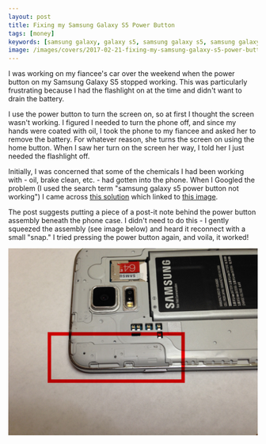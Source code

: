 ```yaml
---
layout: post
title: Fixing my Samsung Galaxy S5 Power Button
tags: [money]
keywords: [samsung galaxy, galaxy s5, samsung galaxy s5, samsung galaxy s5 power button, samsung galaxy s5 stopped working, samsung galaxy s5 power button not working, samsung galaxy s5 power button fix, fix samsung galaxy s5 power button]
image: /images/covers/2017-02-21-fixing-my-samsung-galaxy-s5-power-button.png
---
```


I was working on my fiancee's car over the weekend when the power button on my Samsung Galaxy S5 stopped working. This was particularly frustrating because I had the flashlight on at the time and didn't want to drain the battery.

I use the power button to turn the screen on, so at first I thought the screen wasn't working. I figured I needed to turn the phone off, and since my hands were coated with oil, I took the phone to my fiancee and asked her to remove the battery. For whatever reason, she turns the screen on using the home button. When I saw her turn on the screen her way, I told her I just needed the flashlight off.

Initially, I was concerned that some of the chemicals I had been working with - oil, brake clean, etc. - had gotten into the phone. When I Googled the problem (I used the search term "samsung galaxy s5 power button not working") I came across [this solution](https://www.ifixit.com/Answers/View/216384/Power+button+not+working#answer323781) which linked to [this image](http://www.android-hilfe.de/attachments/img-20160118-wa0004-jpg.464432/).

The post suggests putting a piece of a post-it note behind the power button assembly beneath the phone case. I didn't need to do this - I  gently squeezed the assembly (see image below) and heard it reconnect with a small "snap." I tried pressing the power button again, and voila, it worked!

![Samsung Galaxy S5 Power Button Assemby](/images/phone-parts.jpg "Samsung Galaxy S5 Power Button Assemby")

